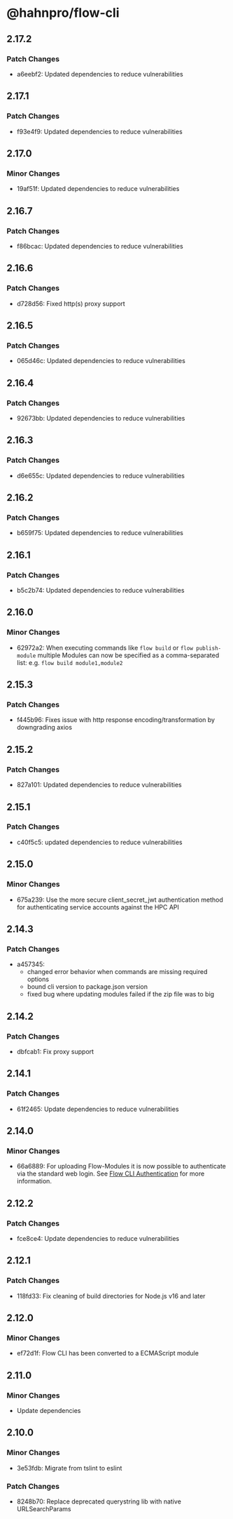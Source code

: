 # @hahnpro/flow-cli

## 2.17.2

### Patch Changes

- a6eebf2: Updated dependencies to reduce vulnerabilities

## 2.17.1

### Patch Changes

- f93e4f9: Updated dependencies to reduce vulnerabilities

## 2.17.0

### Minor Changes

- 19af51f: Updated dependencies to reduce vulnerabilities

## 2.16.7

### Patch Changes

- f86bcac: Updated dependencies to reduce vulnerabilities

## 2.16.6

### Patch Changes

- d728d56: Fixed http(s) proxy support

## 2.16.5

### Patch Changes

- 065d46c: Updated dependencies to reduce vulnerabilities

## 2.16.4

### Patch Changes

- 92673bb: Updated dependencies to reduce vulnerabilities

## 2.16.3

### Patch Changes

- d6e655c: Updated dependencies to reduce vulnerabilities

## 2.16.2

### Patch Changes

- b659f75: Updated dependencies to reduce vulnerabilities

## 2.16.1

### Patch Changes

- b5c2b74: Updated dependencies to reduce vulnerabilities

## 2.16.0

### Minor Changes

- 62972a2: When executing commands like `flow build` or `flow publish-module` multiple Modules can now be specified as a comma-separated list: e.g. `flow build module1,module2`

## 2.15.3

### Patch Changes

- f445b96: Fixes issue with http response encoding/transformation by downgrading axios

## 2.15.2

### Patch Changes

- 827a101: Updated dependencies to reduce vulnerabilities

## 2.15.1

### Patch Changes

- c40f5c5: updated dependencies to reduce vulnerabilities

## 2.15.0

### Minor Changes

- 675a239: Use the more secure client_secret_jwt authentication method for authenticating service accounts against the HPC API

## 2.14.3

### Patch Changes

- a457345:
  - changed error behavior when commands are missing required options
  - bound cli version to package.json version
  - fixed bug where updating modules failed if the zip file was to big

## 2.14.2

### Patch Changes

- dbfcab1: Fix proxy support

## 2.14.1

### Patch Changes

- 61f2465: Update dependencies to reduce vulnerabilities

## 2.14.0

### Minor Changes

- 66a6889: For uploading Flow-Modules it is now possible to authenticate via the standard web login. See [Flow CLI Authentication](README.md/#flow-cli-authentication) for more information.

## 2.12.2

### Patch Changes

- fce8ce4: Update dependencies to reduce vulnerabilities

## 2.12.1

### Patch Changes

- 118fd33: Fix cleaning of build directories for Node.js v16 and later

## 2.12.0

### Minor Changes

- ef72d1f: Flow CLI has been converted to a ECMAScript module

## 2.11.0

### Minor Changes

- Update dependencies

## 2.10.0

### Minor Changes

- 3e53fdb: Migrate from tslint to eslint

### Patch Changes

- 8248b70: Replace deprecated querystring lib with native URLSearchParams
